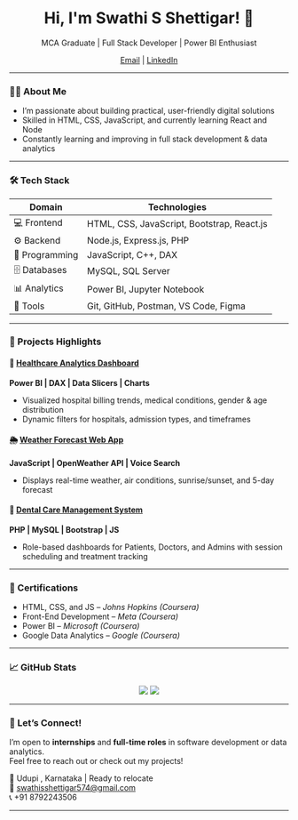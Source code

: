 <h1 align="center">Hi, I'm Swathi S Shettigar! 👋</h1>
<p align="center">
   MCA Graduate | Full Stack Developer | Power BI Enthusiast 
</p>
<p align="center">
  <a href="mailto:swathisshettigar574@gmail.com"> Email</a> |
  <a href="https://www.linkedin.com/in/swathi-s-shettigar-038683313/">LinkedIn</a> 
  
</p>

---

### 👩‍💻 About Me
-  I’m passionate about building practical, user-friendly digital solutions
-  Skilled in HTML, CSS, JavaScript, and currently learning React and Node
-  Constantly learning and improving in full stack development & data analytics
---

### 🛠️ Tech Stack

| Domain | Technologies |
|--------|--------------|
| 💻 Frontend | HTML, CSS, JavaScript, Bootstrap, React.js |
| ⚙️ Backend | Node.js, Express.js, PHP |
| 🧠 Programming | JavaScript, C++, DAX |
| 🗄️ Databases | MySQL, SQL Server |
| 📊 Analytics | Power BI, Jupyter Notebook |
| 🧰 Tools | Git, GitHub, Postman, VS Code, Figma |

---

### 🚀 Projects Highlights

#### 🏥 [Healthcare Analytics Dashboard](#)
**Power BI | DAX | Data Slicers | Charts**
- Visualized hospital billing trends, medical conditions, gender & age distribution
- Dynamic filters for hospitals, admission types, and timeframes

#### 🌦️ [Weather Forecast Web App](#)
**JavaScript | OpenWeather API | Voice Search**
- Displays real-time weather, air conditions, sunrise/sunset, and 5-day forecast

#### 🦷 [Dental Care Management System](#)
**PHP | MySQL | Bootstrap | JS**
- Role-based dashboards for Patients, Doctors, and Admins with session scheduling and treatment tracking

---

### 🧾 Certifications
-  HTML, CSS, and JS – *Johns Hopkins (Coursera)*
-  Front-End Development – *Meta (Coursera)*
-  Power BI – *Microsoft (Coursera)*
-  Google Data Analytics – *Google (Coursera)*

---

### 📈 GitHub Stats

<p align="center">
  <img src="https://github-readme-stats.vercel.app/api?username=Swathi-S-Shettigar&show_icons=true&theme=default" />
  <img src="https://github-readme-streak-stats.herokuapp.com?user=Swathi-S-Shettigar&theme=default" />
</p>

---

### 🤝 Let’s Connect!
I’m open to **internships** and **full-time roles** in software development or data analytics.  
Feel free to reach out or check out my projects!

📍 Udupi , Karnataka | Ready to relocate  
📧 swathisshettigar574@gmail.com  
📞 +91 8792243506

---
